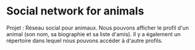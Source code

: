 # Social network for animals

Projet : Réseau social pour animaux. Nous pouvons afficher le profil d'un animal (son nom, sa biographie et sa liste d'amis). Il y a également un répertoire dans lequel nous pouvons accéder à d'autre profils.